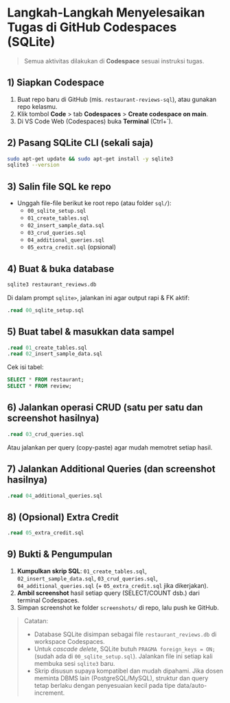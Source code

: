 # Langkah-Langkah Menyelesaikan Tugas di GitHub Codespaces (SQLite)

> Semua aktivitas dilakukan di **Codespace** sesuai instruksi tugas.

## 1) Siapkan Codespace
1. Buat repo baru di GitHub (mis. `restaurant-reviews-sql`), atau gunakan repo kelasmu.
2. Klik tombol **Code** > tab **Codespaces** > **Create codespace on main**.
3. Di VS Code Web (Codespaces) buka **Terminal** (Ctrl+`).

## 2) Pasang SQLite CLI (sekali saja)
```bash
sudo apt-get update && sudo apt-get install -y sqlite3
sqlite3 --version
```

## 3) Salin file SQL ke repo
- Unggah file-file berikut ke root repo (atau folder `sql/`):
  - `00_sqlite_setup.sql`
  - `01_create_tables.sql`
  - `02_insert_sample_data.sql`
  - `03_crud_queries.sql`
  - `04_additional_queries.sql`
  - `05_extra_credit.sql` (opsional)

## 4) Buat & buka database
```bash
sqlite3 restaurant_reviews.db
```
Di dalam prompt `sqlite>`, jalankan ini agar output rapi & FK aktif:
```sql
.read 00_sqlite_setup.sql
```

## 5) Buat tabel & masukkan data sampel
```sql
.read 01_create_tables.sql
.read 02_insert_sample_data.sql
```
Cek isi tabel:
```sql
SELECT * FROM restaurant;
SELECT * FROM review;
```

## 6) Jalankan operasi CRUD (satu per satu dan **screenshot hasilnya**)
```sql
.read 03_crud_queries.sql
```
Atau jalankan per query (copy-paste) agar mudah memotret setiap hasil.

## 7) Jalankan **Additional Queries** (dan screenshot hasilnya)
```sql
.read 04_additional_queries.sql
```

## 8) (Opsional) Extra Credit
```sql
.read 05_extra_credit.sql
```

## 9) Bukti & Pengumpulan
1. **Kumpulkan skrip SQL**: `01_create_tables.sql`, `02_insert_sample_data.sql`, `03_crud_queries.sql`, `04_additional_queries.sql` (+ `05_extra_credit.sql` jika dikerjakan).
2. **Ambil screenshot** hasil setiap query (SELECT/COUNT dsb.) dari terminal Codespaces.
3. Simpan screenshot ke folder `screenshots/` di repo, lalu push ke GitHub.

> Catatan:
> - Database SQLite disimpan sebagai file `restaurant_reviews.db` di workspace Codespaces.
> - Untuk *cascade delete*, SQLite butuh `PRAGMA foreign_keys = ON;` (sudah ada di `00_sqlite_setup.sql`). Jalankan file ini setiap kali membuka sesi `sqlite3` baru.
> - Skrip disusun supaya kompatibel dan mudah dipahami. Jika dosen meminta DBMS lain (PostgreSQL/MySQL), struktur dan query tetap berlaku dengan penyesuaian kecil pada tipe data/auto-increment.

